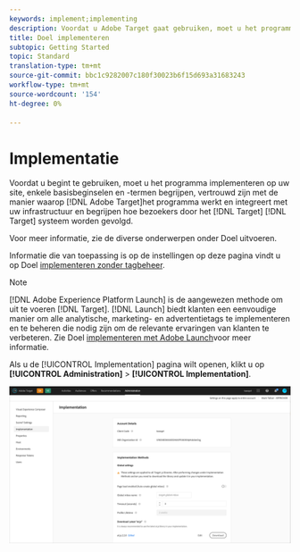 ```yaml
---
keywords: implement;implementing
description: Voordat u Adobe Target gaat gebruiken, moet u het programma implementeren op uw site, enkele basisbeginselen en -termen kennen, vertrouwd zijn met de werking en integratie van Target en begrijpen hoe bezoekers worden bijgehouden door het Target-systeem.
title: Doel implementeren
subtopic: Getting Started
topic: Standard
translation-type: tm+mt
source-git-commit: bbc1c9282007c180f30023b6f15d693a31683243
workflow-type: tm+mt
source-wordcount: '154'
ht-degree: 0%

---
```



# Implementatie

Voordat u begint te gebruiken, moet u het programma implementeren op uw site, enkele basisbeginselen en -termen begrijpen, vertrouwd zijn met de manier waarop [!DNL Adobe Target]het programma werkt en integreert met uw infrastructuur en begrijpen hoe bezoekers door het [!DNL Target] [!DNL Target] systeem worden gevolgd.

Voor meer informatie, zie de diverse onderwerpen onder Doel [](/help/c-implementing-target/implementing-target.md)uitvoeren.

Informatie die van toepassing is op de instellingen op deze pagina vindt u op Doel [implementeren zonder tagbeheer](/help/c-implementing-target/c-implementing-target-for-client-side-web/how-to-deployatjs/implementing-target-without-a-tag-manager.md).

>[!NOTE]
>
>[!DNL Adobe Experience Platform Launch] is de aangewezen methode om uit te voeren [!DNL Target]. [!DNL Launch] biedt klanten een eenvoudige manier om alle analytische, marketing- en advertentietags te implementeren en te beheren die nodig zijn om de relevante ervaringen van klanten te verbeteren. Zie Doel [implementeren met Adobe Launch](/help/c-implementing-target/c-implementing-target-for-client-side-web/how-to-deployatjs/cmp-implementing-target-using-adobe-launch.md)voor meer informatie.

Als u de [!UICONTROL Implementation] pagina wilt openen, klikt u op **[!UICONTROL Administration]** > **[!UICONTROL Implementation]**.

![Implementatiepagina](/help/administrating-target/assets/implementation.png)